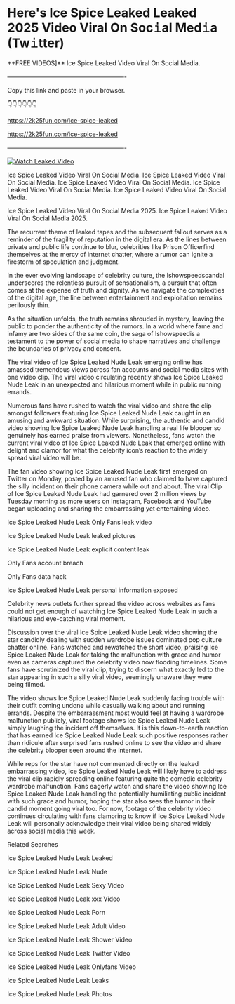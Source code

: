 # Here's Ice Spice Leaked Leaked 2025 Video Viral On Soc𝚒al Med𝚒a (Tw𝚒tter)

++FREE VIDEOS]** Ice Spice Leaked Video Viral On Social Media.

———————————————————-

Copy this link and paste in your browser.

👇👇👇👇👇👇

https://2k25fun.com/ice-spice-leaked

https://2k25fun.com/ice-spice-leaked

———————————————————-

[![Watch Leaked Video](https://miro.medium.com/v2/resize:fit:828/format:webp/1*cilzJN44JGOrTw9NJCrNHA.gif "Watch Leaked Video")](https://2k25fun.com/ice-spice-leaked)

Ice Spice Leaked Video Viral On Social Media. Ice Spice Leaked Video Viral On Social Media. Ice Spice Leaked Video Viral On Social Media. Ice Spice Leaked Video Viral On Social Media. Ice Spice Leaked Video Viral On Social Media.

Ice Spice Leaked Video Viral On Social Media 2025. Ice Spice Leaked Video Viral On Social Media 2025.

The recurrent theme of leaked tapes and the subsequent fallout serves as a reminder of the fragility of reputation in the digital era. As the lines between private and public life continue to blur, celebrities like Prison Officerfind themselves at the mercy of internet chatter, where a rumor can ignite a firestorm of speculation and judgment.

In the ever evolving landscape of celebrity culture, the Ishowspeedscandal underscores the relentless pursuit of sensationalism, a pursuit that often comes at the expense of truth and dignity. As we navigate the complexities of the digital age, the line between entertainment and exploitation remains perilously thin.

As the situation unfolds, the truth remains shrouded in mystery, leaving the public to ponder the authenticity of the rumors. In a world where fame and infamy are two sides of the same coin, the saga of Ishowspeedis a testament to the power of social media to shape narratives and challenge the boundaries of privacy and consent.

The viral video of Ice Spice Leaked Nude Leak emerging online has amassed tremendous views across fan accounts and social media sites with one video clip. The viral video circulating recently shows Ice Spice Leaked Nude Leak in an unexpected and hilarious moment while in public running errands.

Numerous fans have rushed to watch the viral video and share the clip amongst followers featuring Ice Spice Leaked Nude Leak caught in an amusing and awkward situation. While surprising, the authentic and candid video showing Ice Spice Leaked Nude Leak handling a real life blooper so genuinely has earned praise from viewers. Nonetheless, fans watch the current viral video of Ice Spice Leaked Nude Leak that emerged online with delight and clamor for what the celebrity icon’s reaction to the widely spread viral video will be.

The fan video showing Ice Spice Leaked Nude Leak first emerged on Twitter on Monday, posted by an amused fan who claimed to have captured the silly incident on their phone camera while out and about. The viral Clip of Ice Spice Leaked Nude Leak had garnered over 2 million views by Tuesday morning as more users on Instagram, Facebook and YouTube began uploading and sharing the embarrassing yet entertaining video.

Ice Spice Leaked Nude Leak Only Fans leak video

Ice Spice Leaked Nude Leak leaked pictures

Ice Spice Leaked Nude Leak explicit content leak

Only Fans account breach

Only Fans data hack

Ice Spice Leaked Nude Leak personal information exposed

Celebrity news outlets further spread the video across websites as fans could not get enough of watching Ice Spice Leaked Nude Leak in such a hilarious and eye-catching viral moment.

Discussion over the viral Ice Spice Leaked Nude Leak video showing the star candidly dealing with sudden wardrobe issues dominated pop culture chatter online. Fans watched and rewatched the short video, praising Ice Spice Leaked Nude Leak for taking the malfunction with grace and humor even as cameras captured the celebrity video now flooding timelines. Some fans have scrutinized the viral clip, trying to discern what exactly led to the star appearing in such a silly viral video, seemingly unaware they were being filmed.

The video shows Ice Spice Leaked Nude Leak suddenly facing trouble with their outfit coming undone while casually walking about and running errands. Despite the embarrassment most would feel at having a wardrobe malfunction publicly, viral footage shows Ice Spice Leaked Nude Leak simply laughing the incident off themselves. It is this down-to-earth reaction that has earned Ice Spice Leaked Nude Leak such positive responses rather than ridicule after surprised fans rushed online to see the video and share the celebrity blooper seen around the internet.

While reps for the star have not commented directly on the leaked embarrassing video, Ice Spice Leaked Nude Leak will likely have to address the viral clip rapidly spreading online featuring quite the comedic celebrity wardrobe malfunction. Fans eagerly watch and share the video showing Ice Spice Leaked Nude Leak handling the potentially humiliating public incident with such grace and humor, hoping the star also sees the humor in their candid moment going viral too. For now, footage of the celebrity video continues circulating with fans clamoring to know if Ice Spice Leaked Nude Leak will personally acknowledge their viral video being shared widely across social media this week.

Related Searches

Ice Spice Leaked Nude Leak Leaked

Ice Spice Leaked Nude Leak Nude

Ice Spice Leaked Nude Leak Sexy Video

Ice Spice Leaked Nude Leak xxx Video

Ice Spice Leaked Nude Leak Porn

Ice Spice Leaked Nude Leak Adult Video

Ice Spice Leaked Nude Leak Shower Video

Ice Spice Leaked Nude Leak Twitter Video

Ice Spice Leaked Nude Leak Onlyfans Video

Ice Spice Leaked Nude Leak Leaks

Ice Spice Leaked Nude Leak Photos